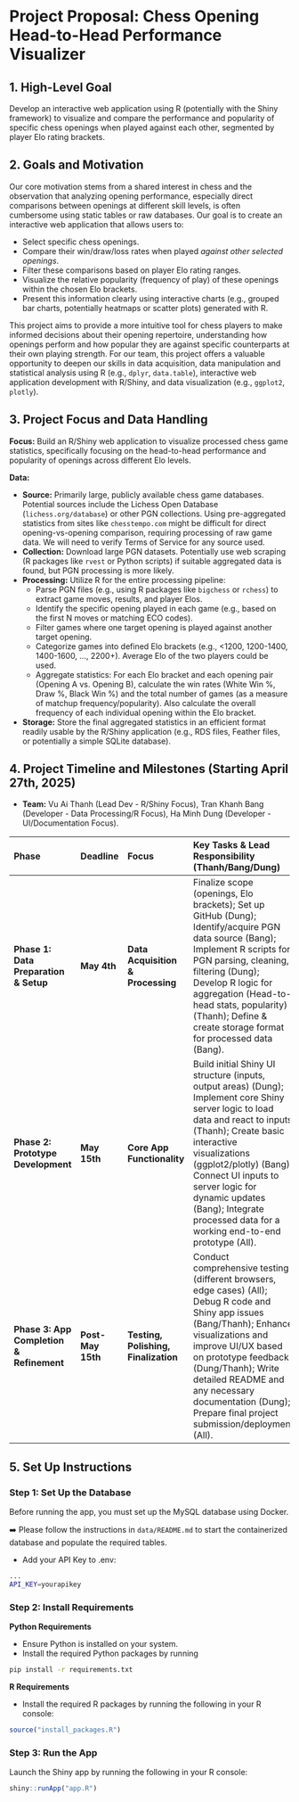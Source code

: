 # Project Proposal: Chess Opening Head-to-Head Performance Visualizer

## 1. High-Level Goal

Develop an interactive web application using R (potentially with the Shiny framework) to visualize and compare the performance and popularity of specific chess openings when played against each other, segmented by player Elo rating brackets.

## 2. Goals and Motivation

Our core motivation stems from a shared interest in chess and the observation that analyzing opening performance, especially direct comparisons between openings at different skill levels, is often cumbersome using static tables or raw databases. Our goal is to create an interactive web application that allows users to:

* Select specific chess openings.
* Compare their win/draw/loss rates when played *against other selected openings*.
* Filter these comparisons based on player Elo rating ranges.
* Visualize the relative popularity (frequency of play) of these openings within the chosen Elo brackets.
* Present this information clearly using interactive charts (e.g., grouped bar charts, potentially heatmaps or scatter plots) generated with R.

This project aims to provide a more intuitive tool for chess players to make informed decisions about their opening repertoire, understanding how openings perform and how popular they are against specific counterparts at their own playing strength. For our team, this project offers a valuable opportunity to deepen our skills in data acquisition, data manipulation and statistical analysis using R (e.g., `dplyr`, `data.table`), interactive web application development with R/Shiny, and data visualization (e.g., `ggplot2`, `plotly`).

## 3. Project Focus and Data Handling

**Focus:** Build an R/Shiny web application to visualize processed chess game statistics, specifically focusing on the head-to-head performance and popularity of openings across different Elo levels.

**Data:**
* **Source:** Primarily large, publicly available chess game databases. Potential sources include the Lichess Open Database (`lichess.org/database`) or other PGN collections. Using pre-aggregated statistics from sites like `chesstempo.com` might be difficult for direct opening-vs-opening comparison, requiring processing of raw game data. We will need to verify Terms of Service for any source used.
* **Collection:** Download large PGN datasets. Potentially use web scraping (R packages like `rvest` or Python scripts) if suitable aggregated data is found, but PGN processing is more likely.
* **Processing:** Utilize R for the entire processing pipeline:
    * Parse PGN files (e.g., using R packages like `bigchess` or `rchess`) to extract game moves, results, and player Elos.
    * Identify the specific opening played in each game (e.g., based on the first N moves or matching ECO codes).
    * Filter games where one target opening is played against another target opening.
    * Categorize games into defined Elo brackets (e.g., <1200, 1200-1400, 1400-1600, ..., 2200+). Average Elo of the two players could be used.
    * Aggregate statistics: For each Elo bracket and each opening pair (Opening A vs. Opening B), calculate the win rates (White Win %, Draw %, Black Win %) and the total number of games (as a measure of matchup frequency/popularity). Also calculate the overall frequency of each individual opening within the Elo bracket.
* **Storage:** Store the final aggregated statistics in an efficient format readily usable by the R/Shiny application (e.g., RDS files, Feather files, or potentially a simple SQLite database).

## 4. Project Timeline and Milestones (Starting April 27th, 2025)

* **Team:** Vu Ai Thanh (Lead Dev - R/Shiny Focus), Tran Khanh Bang (Developer - Data Processing/R Focus), Ha Minh Dung (Developer - UI/Documentation Focus).

| Phase                                   | Deadline    | Focus                            | Key Tasks & Lead Responsibility (Thanh/Bang/Dung)                                                                                                                                                              |
| :-------------------------------------- | :---------- | :------------------------------- | :------------------------------------------------------------------------------------------------------------------------------------------------------------------------------------------------------------- |
| **Phase 1: Data Preparation & Setup** | **May 4th** | **Data Acquisition & Processing** | Finalize scope (openings, Elo brackets); Set up GitHub (Dung); Identify/acquire PGN data source (Bang); Implement R scripts for PGN parsing, cleaning, filtering (Dung); Develop R logic for aggregation (Head-to-head stats, popularity) (Thanh); Define & create storage format for processed data (Bang). |
| **Phase 2: Prototype Development** | **May 15th**| **Core App Functionality** | Build initial Shiny UI structure (inputs, output areas) (Dung); Implement core Shiny server logic to load data and react to inputs (Thanh); Create basic interactive visualizations (ggplot2/plotly) (Bang); Connect UI inputs to server logic for dynamic updates (Bang); Integrate processed data for a working end-to-end prototype (All). |
| **Phase 3: App Completion & Refinement**| **Post-May 15th** | **Testing, Polishing, Finalization** | Conduct comprehensive testing (different browsers, edge cases) (All); Debug R code and Shiny app issues (Bang/Thanh); Enhance visualizations and improve UI/UX based on prototype feedback (Dung/Thanh); Write detailed README and any necessary documentation (Dung); Prepare final project submission/deployment (All). |

## 5. Set Up Instructions

### Step 1: Set Up the Database

Before running the app, you must set up the MySQL database using Docker.

➡️ Please follow the instructions in `data/README.md` to start the containerized database and populate the required tables.

+ Add your API Key to .env: 
```bash
...
API_KEY=yourapikey
```

### Step 2: Install Requirements

**Python Requirements**
- Ensure Python is installed on your system.
- Install the required Python packages by running
```bash
pip install -r requirements.txt
```

**R Requirements**
- Install the required R packages by running the following in your R console:
```r
source("install_packages.R")
```

### Step 3: Run the App

Launch the Shiny app by running the following in your R console:
```r
shiny::runApp("app.R")
```
